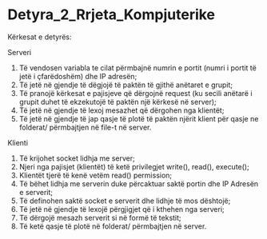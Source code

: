 # Detyra_2_Rrjeta_Kompjuterike
Kërkesat e detyrës:

Serveri 
1. Të vendosen variabla te cilat përmbajnë numrin e portit (numri i portit të jetë i çfarëdoshëm) dhe IP adresën; 
2. Të jetë në gjendje të dëgjojë të paktën të gjithë anëtaret e grupit; 
3. Të pranojë kërkesat e pajisjeve që dërgojnë request (ku secili anëtarë i grupit duhet të ekzekutojë të paktën një kërkesë në server); 
4. Të jetë në gjendje të lexoj mesazhet që dërgohen nga klientët; 
5. Të jetë në gjendje të jap qasje të plotë të paktën njërit klient për qasje ne folderat/ përmbajtjen në file-t në server.

Klienti 
1. Të krijohet socket lidhja me server; 
2. Njeri nga pajisjet (klientët) të ketë privilegjet write(), read(), execute(); 
3. Klientët tjerë të kenë vetëm read() permission; 
4. Të bëhet lidhja me serverin duke përcaktuar saktë portin dhe IP Adresën e serverit; 
5. Të definohen saktë socket e serverit dhe lidhje të mos dështojë; 
6. Të jetë në gjendje të lexojë përgjigjet që i kthehen nga serveri; 
7. Të dërgojë mesazh serverit si në formë të tekstit; 
8. Të ketë qasje të plotë në folderat/ përmbajtjen në server.

